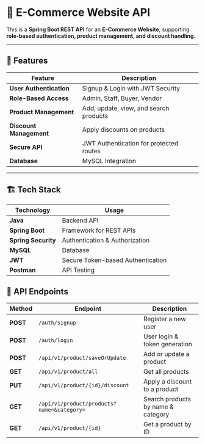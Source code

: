# 🛒 E-Commerce Website API

This is a **Spring Boot REST API** for an **E-Commerce Website**, supporting **role-based authentication, product management, and discount handling**.  

---

## 🚀 Features

| Feature | Description |
|---------|-------------|
| **User Authentication** | Signup & Login with JWT Security |
| **Role-Based Access** | Admin, Staff, Buyer, Vendor |
| **Product Management** | Add, update, view, and search products |
| **Discount Management** | Apply discounts on products |
| **Secure API** | JWT Authentication for protected routes |
| **Database** | MySQL Integration |

---

## 🏗️ Tech Stack

| Technology | Usage |
|------------|-------|
| **Java** | Backend API |
| **Spring Boot** | Framework for REST APIs |
| **Spring Security** | Authentication & Authorization |
| **MySQL** | Database |
| **JWT** | Secure Token-based Authentication |
| **Postman** | API Testing |

## 📌 API Endpoints

| Method | Endpoint | Description |
|--------|---------|-------------|
| **POST** | `/auth/signup` | Register a new user |
| **POST** | `/auth/login` | User login & token generation |
| **POST** | `/api/v1/product/saveOrUpdate` | Add or update a product |
| **GET** | `/api/v1/product/all` | Get all products |
| **PUT** | `/api/v1/product/{id}/discount` | Apply a discount to a product |
| **GET** | `/api/v1/product/products?name=&category=` | Search products by name & category |
| **GET** | `/api/v1/product/{id}` | Get a product by ID |

